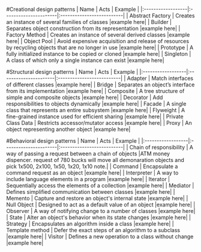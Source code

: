 #Creational design patterns
| Name  			| Acts      			| Example   				|
|:------------------|:----------------------|:--------------------------|
| Abstract Factory | Creates an instance of several families of classes |example here|
| Builder | Separates object construction from its representation |example here|
| Factory Method | Creates an instance of several derived classes |example here|
| Object Pool | Avoid expensive acquisition and release of resources by recycling objects that are no longer in use |example here|
| Prototype | A fully initialized instance to be copied or cloned |example here|
| Singleton | A class of which only a single instance can exist |example here|

#Structural design patterns
| Name  			| Acts      			| Example   				|
|:------------------|:----------------------|:--------------------------|
| Adapter | Match interfaces of different classes |example here|
| Bridge | Separates an object’s interface from its implementation |example here|
| Composite | A tree structure of simple and composite objects |example here|
| Decorator | Add responsibilities to objects dynamically |example here|
| Facade | A single class that represents an entire subsystem |example here|
| Flyweight | A fine-grained instance used for efficient sharing |example here|
| Private Class Data | Restricts accessor/mutator access |example here|
| Proxy | An object representing another object |example here|

#Behavioral design patterns
| Name  			| Acts      			| Example   				|
|:------------------|:----------------------|:--------------------------|
| Chain of responsibility | A way of passing a request between a chain of objects |ATM money dispencer. request of 780 bucks will move all demonaration objects and pick 1x500, 2x100, 1x50, 1x20, 1x10 note.|
| Command | Encapsulate a command request as an object |example here|
| Interpreter | A way to include language elements in a program |example here|
| Iterator | Sequentially access the elements of a collection |example here|
| Mediator | Defines simplified communication between classes |example here|
| Memento | Capture and restore an object's internal state |example here|
| Null Object | Designed to act as a default value of an object |example here|
| Observer | A way of notifying change to a number of classes |example here|
| State | Alter an object's behavior when its state changes |example here|
| Strategy | Encapsulates an algorithm inside a class |example here|
| Template method | Defer the exact steps of an algorithm to a subclass |example here|
| Visitor | Defines a new operation to a class without change |example here|
